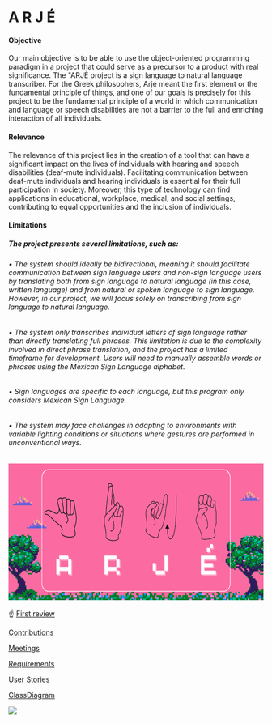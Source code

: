 # A R J É

#### Objective

Our main objective is to be able to use the object-oriented programming paradigm in a project that could serve as a precursor to a product with real significance. The "ARJÉ project is a sign language to natural language transcriber. For the Greek philosophers, Arjé meant the first element or the fundamental principle of things, and one of our goals is precisely for this project to be the fundamental principle of a world in which communication and language or speech disabilities are not a barrier to the full and enriching interaction of all individuals.

#### Relevance

The relevance of this project lies in the creation of a tool that can have a significant impact on the lives of individuals with hearing and speech disabilities (deaf-mute individuals). Facilitating communication between deaf-mute individuals and hearing individuals is essential for their full participation in society. Moreover, this type of technology can find applications in educational, workplace, medical, and social settings, contributing to equal opportunities and the inclusion of individuals.

#### Limitations 

##### The project presents several limitations, such as: 

###### •	The system should ideally be bidirectional, meaning it should facilitate communication between sign language users and non-sign language users by translating both from sign language to natural language (in this case, written language) and from natural or spoken language to sign language. However, in our project, we will focus solely on transcribing from sign language to natural language.

###### •	The system only transcribes individual letters of sign language rather than directly translating full phrases. This limitation is due to the complexity involved in direct phrase translation, and the project has a limited timeframe for development. Users will need to manually assemble words or phrases using the Mexican Sign Language alphabet.

###### •	Sign languages are specific to each language, but this program only considers Mexican Sign Language.

###### •	The system may face challenges in adapting to environments with variable lighting conditions or situations where gestures are performed in unconventional ways.

<img style="width:100vw; height:270px" src="Assets/logo.png"/>

:point_up: [First review](../../tree/First-Review)

 [Contributions](docs/Contributions/readme.md)
 
[Meetings](docs/Meetings/readme.md)

[Requirements](docs/Requirements/FunctionalRequirements.pdf)

[User Stories](docs/Requirements/UserStories&AcceptanceCriteria.pdf)

[ClassDiagram](docs/UML/ClassDiagram/readme.md)

[![](https://img.youtube.com/vi/7KNYJq8uZnc/maxresdefault.jpg)](https://youtu.be/7KNYJq8uZnc)

